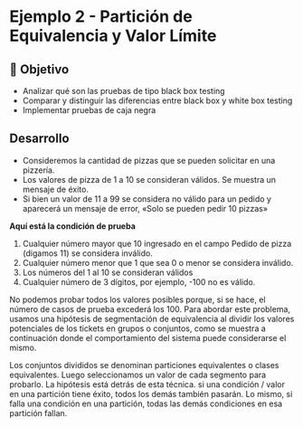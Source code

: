 # Ejemplo 2 - Partición de Equivalencia y Valor Límite

## :dart: Objetivo

- Analizar qué son las pruebas de tipo black box testing
- Comparar y distinguir las diferencias entre black box y white box testing
- Implementar pruebas de caja negra


## Desarrollo

* Consideremos la cantidad de pizzas que se pueden solicitar en una pizzería.
* Los valores de pizza de 1 a 10 se consideran válidos. Se muestra un mensaje de éxito.
* Si bien un valor de 11 a 99 se considera no válido para un pedido y aparecerá un mensaje de error, «Solo se pueden pedir 10 pizzas»
 

**Aquí está la condición de prueba**

1. Cualquier número mayor que 10 ingresado en el campo Pedido de pizza (digamos 11) se considera inválido.
2. Cualquier número menor que 1 que sea 0 o menor se considera inválido.
3. Los números del 1 al 10 se consideran válidos
4. Cualquier número de 3 dígitos, por ejemplo, -100 no es válido.

No podemos probar todos los valores posibles porque, si se hace, el número de casos de prueba excederá los 100. Para abordar este problema, usamos una hipótesis de segmentación de equivalencia al dividir los valores potenciales de los tickets en grupos o conjuntos, como se muestra a continuación donde el comportamiento del sistema puede considerarse el mismo.

Los conjuntos divididos se denominan particiones equivalentes o clases equivalentes. Luego seleccionamos un valor de cada segmento para probarlo. La hipótesis está detrás de esta técnica. si una condición / valor en una partición tiene éxito, todos los demás también pasarán. Lo mismo, si falla una condición en una partición, todas las demás condiciones en esa partición fallan.

